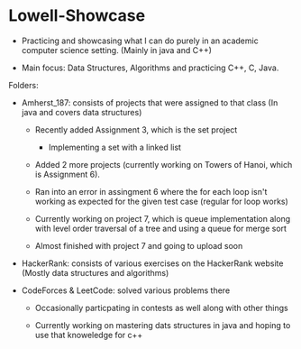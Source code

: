 # Lowell-Showcase

* Practicing and showcasing what I can do purely in an academic computer science setting. (Mainly in java and C++)

* Main focus: Data Structures, Algorithms and practicing C++, C, Java.

Folders: 

  - Amherst_187: consists of projects that were assigned to that class (In java and covers data structures)
  
    - Recently added Assignment 3, which is the set project 
    
      - Implementing a set with a linked list
      
    - Added 2 more projects (currently working on Towers of Hanoi, which is Assignment 6).
    
    - Ran into an error in assingment 6 where the for each loop isn't working as expected for the given test case (regular for loop works)
    
    - Currently working on project 7, which is queue implementation along with level order traversal of a tree and using a queue for merge sort
    
    - Almost finished with project 7 and going to upload soon
      
  
  - HackerRank: consists of various exercises on the HackerRank website (Mostly data structures and algorithms)
  
  - CodeForces & LeetCode: solved various problems there
  
    - Occasionally particpating in contests as well along with other things
    
    - Currently working on mastering dats structures in java and hoping to use that knoweledge for c++
    
